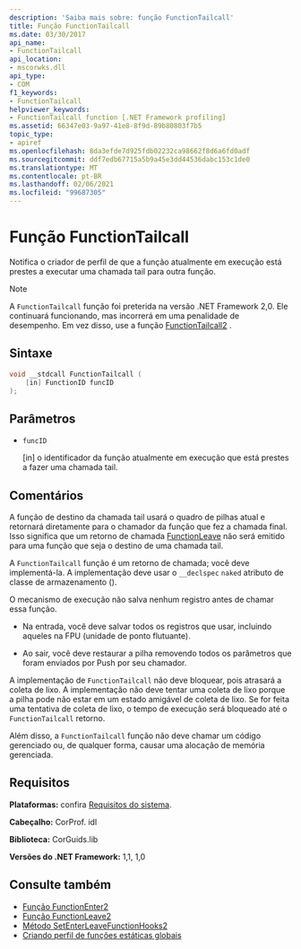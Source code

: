 ```yaml
---
description: 'Saiba mais sobre: função FunctionTailcall'
title: Função FunctionTailcall
ms.date: 03/30/2017
api_name:
- FunctionTailcall
api_location:
- mscorwks.dll
api_type:
- COM
f1_keywords:
- FunctionTailcall
helpviewer_keywords:
- FunctionTailcall function [.NET Framework profiling]
ms.assetid: 66347e03-9a97-41e8-8f9d-89b80803f7b5
topic_type:
- apiref
ms.openlocfilehash: 8da3efde7d925fdb02232ca98662f8d6a6fd0adf
ms.sourcegitcommit: ddf7edb67715a5b9a45e3dd44536dabc153c1de0
ms.translationtype: MT
ms.contentlocale: pt-BR
ms.lasthandoff: 02/06/2021
ms.locfileid: "99687305"
---
```

# <a name="functiontailcall-function"></a>Função FunctionTailcall

Notifica o criador de perfil de que a função atualmente em execução está prestes a executar uma chamada tail para outra função.  
  
> [!NOTE]
> A `FunctionTailcall` função foi preterida na versão .NET Framework 2,0. Ele continuará funcionando, mas incorrerá em uma penalidade de desempenho. Em vez disso, use a função [FunctionTailcall2](functiontailcall2-function.md) .  
  
## <a name="syntax"></a>Sintaxe  
  
```cpp
void __stdcall FunctionTailcall (  
    [in] FunctionID funcID  
);  
```  
  
## <a name="parameters"></a>Parâmetros

- `funcID`

  \[in] o identificador da função atualmente em execução que está prestes a fazer uma chamada tail.

## <a name="remarks"></a>Comentários  

 A função de destino da chamada tail usará o quadro de pilhas atual e retornará diretamente para o chamador da função que fez a chamada final. Isso significa que um retorno de chamada [FunctionLeave](functionleave-function.md) não será emitido para uma função que seja o destino de uma chamada tail.  
  
 A `FunctionTailcall` função é um retorno de chamada; você deve implementá-la. A implementação deve usar o `__declspec` `naked` atributo de classe de armazenamento ().  
  
 O mecanismo de execução não salva nenhum registro antes de chamar essa função.  
  
- Na entrada, você deve salvar todos os registros que usar, incluindo aqueles na FPU (unidade de ponto flutuante).  
  
- Ao sair, você deve restaurar a pilha removendo todos os parâmetros que foram enviados por Push por seu chamador.  
  
 A implementação de `FunctionTailcall` não deve bloquear, pois atrasará a coleta de lixo. A implementação não deve tentar uma coleta de lixo porque a pilha pode não estar em um estado amigável de coleta de lixo. Se for feita uma tentativa de coleta de lixo, o tempo de execução será bloqueado até o `FunctionTailcall` retorno.  
  
 Além disso, a `FunctionTailcall` função não deve chamar um código gerenciado ou, de qualquer forma, causar uma alocação de memória gerenciada.  
  
## <a name="requirements"></a>Requisitos  

 **Plataformas:** confira [Requisitos do sistema](../../get-started/system-requirements.md).  
  
 **Cabeçalho:** CorProf. idl  
  
 **Biblioteca:** CorGuids.lib  
  
 **Versões do .NET Framework:** 1,1, 1,0  
  
## <a name="see-also"></a>Consulte também

- [Função FunctionEnter2](functionenter2-function.md)
- [Função FunctionLeave2](functionleave2-function.md)
- [Método SetEnterLeaveFunctionHooks2](icorprofilerinfo2-setenterleavefunctionhooks2-method.md)
- [Criando perfil de funções estáticas globais](profiling-global-static-functions.md)
